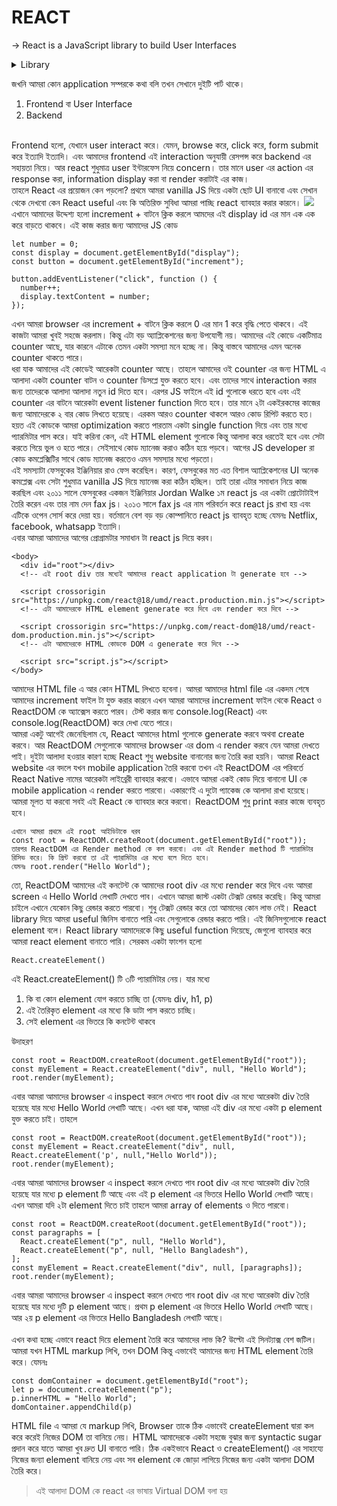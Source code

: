 # REACT
&#8594; React is a JavaScript library to build User Interfaces <br/>

<details>
<summary>Library</summary>
  Library মানে হচ্ছে কিছু কালেকশন অব কোডস, যেটা re-use করে আমরা আমাদের অ্যাপ্লিকেশন বানাতে পারি। <br/>
  React ও একইভাবে কিছু vanilla javascript code এর কালেকশন যেটা ব্যাবহার করে আমরা easily website, mobile application এমনকি desktop এর user interface ও বানাতে পারি।
</details>

জখনি আমরা কোন application সম্পরকে কথা বলি তখন সেখানে দুইটি পার্ট থাকে।
1. Frontend বা User Interface
2. Backend
<br/>
Frontend হলো, যেখানে user interact করে। যেমন, browse করে, click করে, form submit করে ইত্যাদি ইত্যাদি। এবং আমাদের frontend এই interaction অনুযায়ী রেসপন্স করে backend এর সহায়তা নিয়ে। আর react শুধুমাত্র user ইন্টারফেস নিয়ে concern। তার মানে user এর action এর response করা, information display করা বা render করাটাই এর কাজ।
<br/>
তাহলে React এর প্রয়োজন কেন পড়লো? প্রথমে আমরা vanilla JS দিয়ে একটা ছোট UI বানাবো এবং সেখান থেকে দেখবো কেন React useful এবং কি অতিরিক্ত সুবিধা আমরা পাচ্ছি react ব্যাবহার করার কারনে।
<img src="https://i.ibb.co/WzR2Qnn/simple-UI.png" />
এখানে আমাদের উদ্দেশ্য হলো increment + বাটনে ক্লিক করলে আমদের এই display id এর মান এক এক করে বাড়তে থাকবে। এই কাজ করার জন্য আমাদের JS কোড

```
let number = 0;
const display = document.getElementById("display");
const button = document.getElementById("increment");

button.addEventListener("click", function () {
  number++;
  display.textContent = number;
});
```

এখন আমরা browser এর increment + বাটনে ক্লিক করলে 0 এর মান 1 করে বৃদ্ধি পেতে থাকবে। এই কাজটা আমরা খুবই সহজে করলাম। কিন্তু এটা বড় অ্যাপ্লিকেশনের জন্য উপযোগী নয়। আমাদের এই কোডে একটিমাত্র counter আছে, যার কারনে এটাকে তেমন একটা সমস্যা মনে হচ্ছে না। কিন্তু বাস্তবে আমাদের এমন অনেক counter থাকতে পারে।
<br/>
ধরা যাক আমাদের এই কোডেই আরেকটা counter আছে। তাহলে আমাদের ওই counter এর জন্য HTML এ আলাদা একটা counter বাটন ও counter ডিসপ্লে যুক্ত করতে হবে। এবং তাদের সাথে interaction করার জন্য তাদেরকে আলাদা আলাদা নতুন id দিতে হবে। এরপর JS ফাইলে এই id গুলোকে ধরতে হবে এবং এই counter এর বাটনে আরেকটা event listener function দিতে হবে। তার মানে ২টা একইরকমের কাজের জন্য আমাদেরকে ২ বার কোড লিখতে হয়েছে। এরকম আরও counter থাকলে আরও কোড রিপিট করতে হত। হয়ত এই কোডকে আমরা optimization করতে পারতাম একটা single function দিয়ে এবং তার মধ্যে প্যারমিটার পাস করে। যাই করিনা কেন, এই HTML element গুলোকে কিন্তু আলাদা করে ধরতেই হবে এবং সেটা করতে গিয়ে ভুল ও হতে পারে। সেইসাথে কোড ম্যানেজ করাও কঠিন হয়ে পড়বে। আগের JS developer রা কোড কমপ্লেক্সিটির সাথে কোড ম্যানেজ করতেও এমন সমস্যার মধ্যে পড়তো।
<br/>
এই সমস্যাটা ফেসবুকের ইঞ্জিনিয়ার রাও ফেস করেছিল। কারণ, ফেসবুকের মত এত বিশাল অ্যাপ্লিকেশনের UI অনেক কমপ্লেক্স এবং সেটা শুধুমাত্র vanilla JS দিয়ে ম্যানেজ করা কঠিন হচ্ছিল। তাই তারা এটার সমাধান নিয়ে কাজ করছিল এবং ২০১১ সালে ফেসবুকের একজন ইঞ্জিনিয়ার Jordan Walke ১ম react js এর একটা প্রোটোটাইপ তৈরি করেন এবং তার নাম দেন fax js। ২০১৩ সালে fax js এর নাম পরিবর্তন করে react js রাখা হয় এবং এটিকে ওপেন সোর্স করে দেয়া হয়। বর্তমানে বেশ বড় বড় কোম্পানিতে react js ব্যাবহৃত হচ্ছে যেমনঃ Netflix, facebook, whatsapp ইত্যাদি।
<br/>
এবার আমরা আমাদের আগের প্রোগ্রামটার সমাধান টা react js দিয়ে করব।

```
<body>
  <div id="root"></div>
  <!-- এই root div তার মধ্যেই আমাদের react application টা generate হবে -->

  <script crossorigin src="https://unpkg.com/react@18/umd/react.production.min.js"></script>
  <!-- এটা আমাদেরকে HTML element generate করে দিবে এবং render করে দিবে -->

  <script crossorigin src="https://unpkg.com/react-dom@18/umd/react-dom.production.min.js"></script>
  <!-- এটা আমাদেরকে HTML কোডকে DOM এ generate করে দিবে -->

  <script src="script.js"></script>
</body>
```

আমাদের HTML file এ আর কোন HTML লিখতে হবেনা। আমরা আমাদের html file এর একদম শেষে আমাদের increment ফাইল টা যুক্ত করার কারনে এখন আমরা আমাদের increment ফাইল থেকে React ও ReactDOM কে অ্যাক্সেস করতে পারব। টেস্ট করার জন্য console.log(React) এবং console.log(ReactDOM) করে দেখা যেতে পারে।
<br/>
আমরা একটু আগেই জেনেছিলাম যে, React আমাদের html গুলোকে generate করবে অথবা create করবে। আর ReactDOM সেগুলোকে আমাদের browser এর dom এ render করবে যেন আমরা দেখতে পাই। দুইটা আলাদা হওয়ার কারণ হচ্ছে React শুধু website বানানোর জন্য তৈরি করা হয়নি। আমরা React website এর বদলে যখন mobile application তৈরি করবো তখন এই ReactDOM এর পরিবর্তে React Native নামের আরেকটা লাইব্রেরী ব্যাবহার করবো। এভাবে আমরা একই কোড দিয়ে বানানো UI কে mobile application এ render করতে পারবো। একারণেই এ দুটো প্যাকেজ কে আলাদা রাখা হয়েছে। আমরা মূলত যা করবো সবই এই React কে ব্যাবহার করে করবো। ReactDOM শুধু print করার কাজে ব্যবহৃত হবে।

```
এখানে আমরা প্রথমে এই root আইডিটাকে ধরব
const root = ReactDOM.createRoot(document.getElementById("root"));
তারপর ReactDOM এর Render method কে কল করবো। এবং এই Render method টি প্যারামিটার রিসিভ করে। কি প্রিন্ট করবো তা এই প্যারামিটার এর মধ্যে বলে দিতে হবে।
যেমনঃ root.render("Hello World");
```
তো, ReactDOM আমাদের এই কনটেন্ট কে আমাদের root div এর মধ্যে render করে দিবে এবং আমরা screen এ Hello World লেখাটি দেখতে পাব। এখানে আমরা জাস্ট একটা টেক্সট রেন্ডার করেছি। কিন্তু আমরা চাইলে এখানে যেকোন কিছু রেন্ডার করতে পারবো। শুধু টেক্সট রেন্ডার করে তো আমাদের কোন লাভ নেই। React library দিয়ে আমরা useful জিনিস বানাতে পারি এবং সেগুলোকে রেন্ডার করতে পারি। এই জিনিসগুলোকে react element বলে। React library আমাদেরকে কিছু useful function দিয়েছে, জেগুলো ব্যাবহার করে আমরা react element বানাতে পারি। সেরকম একটা ফাংশন হলো
```
React.createElement()
```
এই React.createElement() টি ৩টি প্যারামিটার নেয়। যার মধ্যে 
1. কি বা কোন element যোগ করতে চাচ্ছি তা (যেমনঃ div, h1, p)
2. এই তৈরিকৃত element এর মধ্যে কি ডাটা পাস করতে চাচ্ছি।
3. সেই element এর ভিতরে কি কনটেন্ট থাকবে

উদাহরণ
```
const root = ReactDOM.createRoot(document.getElementById("root"));
const myElement = React.createElement("div", null, "Hello World");
root.render(myElement);
```
এবার আমরা আমাদের browser এ inspect করলে দেখতে পাব root div এর মধ্যে আরেকটা div তৈরি হয়েছে যার মধ্যে Hello World লেখাটি আছে। এখন ধরা যাক, আমরা এই div এর মধ্যে একটা p element যুক্ত করতে চাই। তাহলে

```
const root = ReactDOM.createRoot(document.getElementById("root"));
const myElement = React.createElement("div", null, React.createElement('p', null,"Hello World"));
root.render(myElement);
```

এবার আমরা আমাদের browser এ inspect করলে দেখতে পাব root div এর মধ্যে আরেকটা div তৈরি হয়েছে যার মধ্যে p element টি আছে এবং এই p element এর ভিতরে Hello World লেখাটি আছে। এখন আমরা যদি ২টা element দিতে চাই তাহলে আমরা array of elements ও দিতে পারবো। 

```
const root = ReactDOM.createRoot(document.getElementById("root"));
const paragraphs = [
  React.createElement("p", null, "Hello World"),
  React.createElement("p", null, "Hello Bangladesh"),
];
const myElement = React.createElement("div", null, [paragraphs]);
root.render(myElement);
```
এবার আমরা আমাদের browser এ inspect করলে দেখতে পাব root div এর মধ্যে আরেকটা div তৈরি হয়েছে যার মধ্যে দুটি p element আছে। প্রথম  p element এর ভিতরে Hello World লেখাটি আছে। আর ২য় p element এর ভিতরে Hello Bangladesh লেখাটি আছে। 
<br/><br/>
এখন কথা হচ্ছে এভাবে react দিয়ে element তৈরি করে আমাদের লাভ কি? উল্টো এই সিনট্যাক্স বেশ জটিল। আমরা যখন HTML markup লিখি, তখন DOM কিন্তু এভাবেই আমাদের জন্য HTML element তৈরি করে। যেমনঃ

```
const domContainer = document.getElementById("root");
let p = document.createElement("p");
p.innerHTML = "Hello World";
domContainer.appendChild(p)
```

HTML file এ আমরা যে markup লিখি, Browser তাকে ঠিক এভাবেই createElement দ্বারা কল করে করেই নিজের DOM তা বানিয়ে নেয়। HTML আমাদেরকে একটা সহজে বুঝার জন্য syntactic sugar প্রদান করে যাতে আমরা খুব দ্রুত UI বানাতে পারি। ঠিক একইভাবে React ও  createElement() এর সাহায্যে নিজের জন্যা element বানিয়ে নেয় এবং সব element কে জোড়া লাগিয়ে নিজের জন্য একটা আলাদা DOM তৈরি করে।
> এই আলাদা DOM কে react এর ভাষায় Virtual DOM বলা হয়
